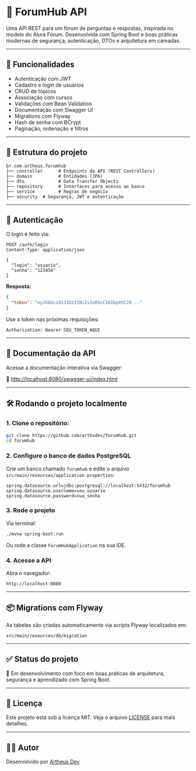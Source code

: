 # 🧵 ForumHub API

Uma API REST para um fórum de perguntas e respostas, inspirada no modelo do Alura Fórum. Desenvolvida com Spring Boot e boas práticas modernas de segurança, autenticação, DTOs e arquitetura em camadas.

---

## 🚀 Funcionalidades

- Autenticação com JWT
- Cadastro e login de usuários
- CRUD de tópicos
- Associação com cursos
- Validações com Bean Validation
- Documentação com Swagger UI
- Migrations com Flyway
- Hash de senha com BCrypt
- Paginação, ordenação e filtros

---

## 📂 Estrutura do projeto

```
br.com.artheus.forumhub
├── controller      # Endpoints da API (REST Controllers)
├── domain          # Entidades (JPA)
├── dto             # Data Transfer Objects
├── repository      # Interfaces para acesso ao banco
├── service         # Regras de negócio
├── security  # Segurança, JWT e autenticação
```

---

## 🔐 Autenticação

O login é feito via:

```
POST /auth/login
Content-Type: application/json

{
  "login": "usuario",
  "senha": "123456"
}
```

**Resposta:**
```json
{
  "token": "eyJhbGciOiJIUzI1NiIsInR5cCI6IkpXVCJ9..."
}
```

Use o token nas próximas requisições:
```
Authorization: Bearer SEU_TOKEN_AQUI
```

---

## 📖 Documentação da API

Acesse a documentação interativa via Swagger:

🔗 [http://localhost:8080/swagger-ui/index.html](http://localhost:8080/swagger-ui/index.html)

---

## 🛠️ Rodando o projeto localmente

### 1. Clone o repositório:

```bash
git clone https://github.com/arthsdev/forumhub.git
cd forumhub
```

### 2. Configure o banco de dados PostgreSQL

Crie um banco chamado `forumhub` e edite o arquivo `src/main/resources/application.properties`:

```properties
spring.datasource.url=jdbc:postgresql://localhost:5432/forumhub
spring.datasource.username=seu_usuario
spring.datasource.password=sua_senha
```

### 3. Rode o projeto

Via terminal:

```bash
./mvnw spring-boot:run
```

Ou rode a classe `ForumHubApplication` na sua IDE.

### 4. Acesse a API

Abra o navegador:

```
http://localhost:8080
```

---

## 📦 Migrations com Flyway

As tabelas são criadas automaticamente via scripts Flyway localizados em:

```
src/main/resources/db/migration
```

---

## ✅ Status do projeto

🚧 Em desenvolvimento com foco em boas práticas de arquitetura, segurança e aprendizado com Spring Boot.

---

## 📄 Licença

Este projeto está sob a licença MIT. Veja o arquivo [LICENSE](LICENSE) para mais detalhes.

---

## 👨‍💻 Autor

Desenvolvido por [Artheus Dev](https://github.com/arthsdev)
